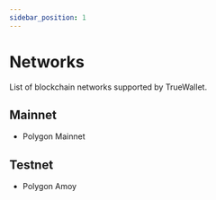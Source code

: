 ```yaml
---
sidebar_position: 1
---
```

# Networks
List of blockchain networks supported by TrueWallet.

## Mainnet
* Polygon Mainnet

## Testnet
* Polygon Amoy

